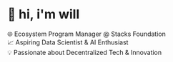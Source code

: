 # 👋 hi, i'm will

 🌐 Ecosystem Program Manager @ Stacks Foundation<br>
 📈 Aspiring Data Scientist & AI Enthusiast<br>
 💡 Passionate about Decentralized Tech & Innovation<br>

